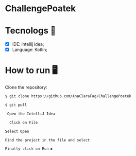 # ChallengePoatek

# Tecnologs 📱 

- [x] IDE: intellij idea;
- [x] Language: Kotlin;

# How to run 🖥️


Clone the repository:

```bash
$ git clone https://github.com/AnaClaraFag/ChallengePoatek
```

```bash
$ git pull 
```
```bash
 Open the IntelliJ Idea
```
```bash
  Click on File
  ```
  ```bash
 Select Open 
 ```
 ```bash
 Find the project in the file and select
 ```
	
```
Finally click on Run ▶


```







